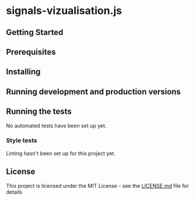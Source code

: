 # signals-vizualisation.js


## Getting Started


## Prerequisites



## Installing


## Running development and production versions


## Running the tests

No automated tests have been set up yet.

### Style tests

Linting hasn't been set up for this project yet.

## License

This project is licensed under the MIT License - see the [LICENSE.md](LICENSE.md) file for details
